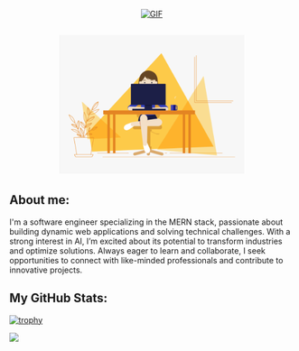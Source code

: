 <p align="center">
  <a href="https://github.com/DenverCoder1/readme-typing-svg"><img alt="GIF" src="https://readme-typing-svg.herokuapp.com/?lines=Hello,+I'm+Sachini+Dissanayaka!&color=99b3ff&size=22&duration=8000"/></a>
</p>  

<h2 align="center"><img alt="GIF" src="/img/code.gif?raw=true" width="65%" height="auto" /></h2>  

## About me:
<p>I'm a software engineer specializing in the MERN stack, passionate about building dynamic web applications and solving technical challenges. With a strong interest in AI, I’m excited about its potential to transform industries and optimize solutions. Always eager to learn and collaborate, I seek opportunities to connect with like-minded professionals and contribute to innovative projects. </p>

## My GitHub Stats:
<!--<img
   src="https://github-readme-stats.vercel.app/api?username=ChathurikaDissanayaka&show_icons=true&theme=tokyonight" 
/>  -->

[![trophy](https://github-profile-trophy.vercel.app/?username=ChathurikaDissanayaka&theme=tokyonight)](https://github.com/ryo-ma/github-profile-trophy) 

<!--## Languages and Tools:-->
<img 
   src="https://github-readme-stats.vercel.app/api/top-langs/?username=ChathurikaDissanayaka&show_icons=true&theme=tokyonight&layout=compact&langs_count=10" 
/>

<!-- ## A Random Meme: 
<img src='https://random-memer.herokuapp.com/' title="Meme" alt="Please refresh the page if the meme doesn't show up."> -->

<!-- ## Developer Quotes:
[![Readme Quotes](https://quotes-github-readme.vercel.app/api?)](https://github.com/piyushsuthar/github-readme-quotes)  
-->
<!--
## Connect with me:
<a href="https://www.linkedin.com/in/sachini-dissanayaka-373402197/"><img src="/img/in.png" width=48px height=48px></a>
<a href="https://twitter.com/Iam_S4ch1"><img src="/img/tw.png" width=48px height=48px></a> 
<a href="https://www.hackerrank.com/SachiChathu"><img src="/img/hr.png" width=50px height=50px></a> 
<a href="https://codepen.io/S4ch1"><img src="/img/cp.png" width=50px height=50px></a>
-->

<!--<h1 align="center">Hello World! <img src="https://raw.githubusercontent.com/MartinHeinz/MartinHeinz/master/wave.gif" width="30px"></h1> -->
<!-- <h1 align="center">Hi <img src="https://raw.githubusercontent.com/MartinHeinz/MartinHeinz/master/wave.gif" width="30px">, I'm Sachini Dissanayaka (S4ch1)</h1> -->

<!-- 🔵🔵🔵🔵🔵🔵🔵🔵🔵🔵🔵🔵🔵🔵🔵 -->
<!-- ### <img src="/img/in.png" width=15px height=15px> [LinkedIn](https://www.linkedin.com/in/sachini-dissanayaka-373402197/)
### <img src="/img/tw.png" width=15px height=15px> [Twitter](https://twitter.com/Iam_S4ch1)
### <img src="/img/HackerRank.png" width=20px height=20px> [HackerRank](https://www.hackerrank.com/SachiChathu)
### <img src="/img/codepen.png" width=20px height=20px> [CodePen](https://codepen.io/S4ch1) -->

<!-- <a src="https://twitter.com/Iam_S4ch1"><img src="/img/twitter.png" width=30px height=30px></a> -->
<!-- <a src="https://www.linkedin.com/in/sachini-dissanayaka-373402197/"><img src="/img/linkedin.png" width=30px height=30px></a> -->

<!-- ### <img src="/img/linkedin.png" width=20px height=20px> [LinkedIn](https://www.linkedin.com/in/sachini-dissanayaka-373402197/) -->
<!-- ### <img src="/img/twitter.png" width=20px height=20px> [Twitter](https://twitter.com/Iam_S4ch1) -->

<!--
**ChathurikaDissanayaka/ChathurikaDissanayaka** is a ✨ _special_ ✨ repository because its `README.md` (this file) appears on your GitHub profile.

Here are some ideas to get you started:

- 🔭 I’m currently working on ...
- 🌱 I’m currently learning ...
- 👯 I’m looking to collaborate on ...
- 🤔 I’m looking for help with ...
- 💬 Ask me about ...
- 📫 How to reach me: ...
- 😄 Pronouns: ...
- ⚡ Fun fact: ...
-->

<!-- 🔹blush .design
🔹drawkit. io
🔹humaaans. com
🔹icons8. com
🔹iconscout. com
🔹illustrations. co
🔹iradesign. io
🔹isometric .online
🔹manypixels. co
🔹openpeeps. com
🔹pixeltrue. com
🔹storyset. com
🔹undraw. co -->
